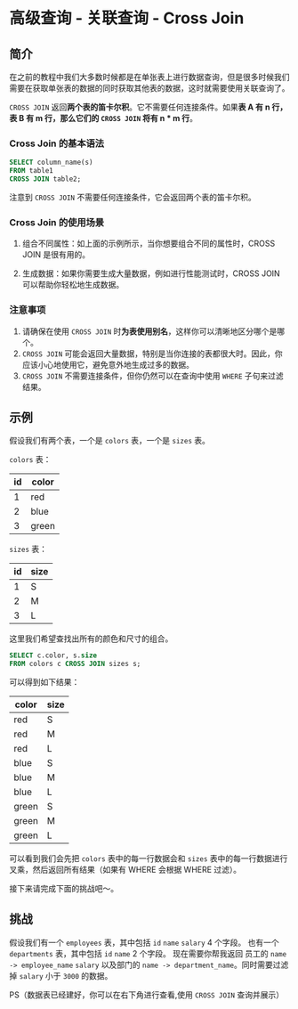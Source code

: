 # 高级查询 - 关联查询 - Cross Join

## 简介

在之前的教程中我们大多数时候都是在单张表上进行数据查询，但是很多时候我们需要在获取单张表的数据的同时获取其他表的数据，这时就需要使用关联查询了。

`CROSS JOIN` 返回**两个表的笛卡尔积**。它不需要任何连接条件。如果**表 A 有 n 行，表 B 有 m 行，那么它们的 `CROSS JOIN` 将有 n * m 行**。

### Cross Join 的基本语法

```sql
SELECT column_name(s)
FROM table1
CROSS JOIN table2;
```

注意到 `CROSS JOIN` 不需要任何连接条件，它会返回两个表的笛卡尔积。

### Cross Join 的使用场景

1. 组合不同属性：如上面的示例所示，当你想要组合不同的属性时，CROSS JOIN 是很有用的。

2. 生成数据：如果你需要生成大量数据，例如进行性能测试时，CROSS JOIN 可以帮助你轻松地生成数据。

### 注意事项

1. 请确保在使用 `CROSS JOIN` 时**为表使用别名**，这样你可以清晰地区分哪个是哪个。
2. `CROSS JOIN` 可能会返回大量数据，特别是当你连接的表都很大时。因此，你应该小心地使用它，避免意外地生成过多的数据。
3. `CROSS JOIN` 不需要连接条件，但你仍然可以在查询中使用 `WHERE` 子句来过滤结果。


## 示例

假设我们有两个表，一个是 `colors` 表，一个是 `sizes` 表。

`colors` 表：

| id  | color |
| --- | ----- |
| 1   | red   |
| 2   | blue  |
| 3   | green |

`sizes` 表：

| id  | size |
| --- | ---- |
| 1   | S    |
| 2   | M    |
| 3   | L    |

这里我们希望查找出所有的颜色和尺寸的组合。

```sql
SELECT c.color, s.size
FROM colors c CROSS JOIN sizes s;
```

可以得到如下结果：

| color | size |
| ----- | ---- |
| red   | S    |
| red   | M    |
| red   | L    |
| blue  | S    |
| blue  | M    |
| blue  | L    |
| green | S    |
| green | M    |
| green | L    |

可以看到我们会先把 `colors` 表中的每一行数据会和 `sizes` 表中的每一行数据进行叉乘，然后返回所有结果（如果有 WHERE 会根据 WHERE 过滤）。

接下来请完成下面的挑战吧～。

## 挑战

假设我们有一个 `employees` 表，其中包括 `id` `name` `salary` 4 个字段。
也有一个 `departments` 表，其中包括 `id` `name` 2 个字段。
现在需要你帮我返回 员工的 `name -> employee_name` `salary` 以及部门的 `name -> department_name`。同时需要过滤掉 `salary` 小于 `3000` 的数据。

PS（数据表已经建好，你可以在右下角进行查看,使用 `CROSS JOIN` 查询并展示）
